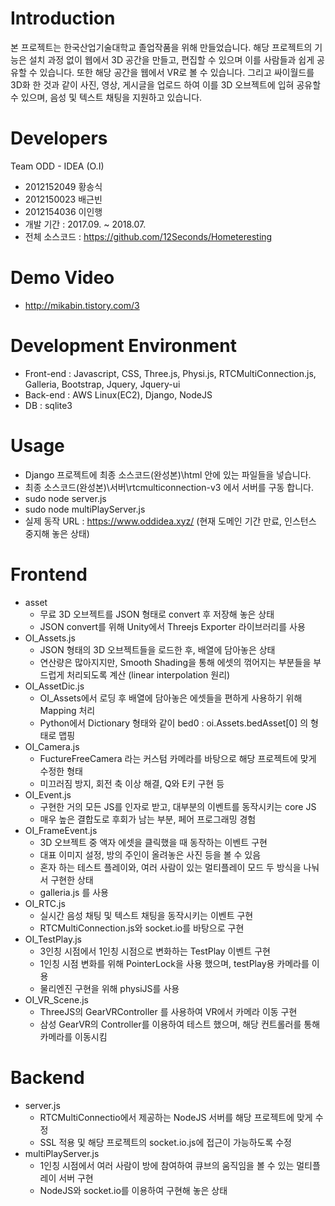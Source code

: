 # Introduction
본 프로젝트는 한국산업기술대학교 졸업작품을 위해 만들었습니다.
해당 프로젝트의 기능은 설치 과정 없이 웹에서 3D 공간을 만들고, 편집할 수 있으며
이를 사람들과 쉽게 공유할 수 있습니다. 또한 해당 공간을 웹에서 VR로 볼 수 있습니다.
그리고 싸이월드를 3D화 한 것과 같이 사진, 영상, 게시글을 업로드 하여 이를
3D 오브젝트에 입혀 공유할 수 있으며, 음성 및 텍스트 채팅을 지원하고 있습니다.

# Developers
Team ODD - IDEA (O.I)
 - 2012152049 황송식
 - 2012150023 배근빈
 - 2012154036 이인행
 - 개발 기간 : 2017.09. ~ 2018.07.
 - 전체 소스코드 : https://github.com/12Seconds/Hometeresting
 
# Demo Video
- http://mikabin.tistory.com/3
 
# Development Environment
- Front-end : Javascript, CSS, Three.js, Physi.js, RTCMultiConnection.js, Galleria, Bootstrap, Jquery, Jquery-ui
- Back-end : AWS Linux(EC2), Django, NodeJS
- DB : sqlite3

# Usage
- Django 프로젝트에 최종 소스코드(완성본)\html 안에 있는 파일들을 넣습니다.
- 최종 소스코드(완성본)\서버\rtcmulticonnection-v3 에서 서버를 구동 합니다.
- sudo node server.js
- sudo node multiPlayServer.js
- 실제 동작 URL : https://www.oddidea.xyz/  (현재 도메인 기간 만료, 인스턴스 중지해 놓은 상태)

# Frontend
- asset
  - 무료 3D 오브젝트를 JSON 형태로 convert 후 저장해 놓은 상태
  - JSON convert를 위해 Unity에서 Threejs Exporter 라이브러리를 사용
- OI_Assets.js
  - JSON 형태의 3D 오브젝트들을 로드한 후, 배열에 담아놓은 상태
  - 연산량은 많아지지만, Smooth Shading을 통해 에셋의 꺾어지는 부분들을 부드럽게 처리되도록 계산 (linear interpolation 원리)
- OI_AssetDic.js
  - OI_Assets에서 로딩 후 배열에 담아놓은 에셋들을 편하게 사용하기 위해 Mapping 처리
  - Python에서 Dictionary 형태와 같이 bed0 : oi.Assets.bedAsset[0] 의 형태로 맵핑
- OI_Camera.js
  - FuctureFreeCamera 라는 커스텀 카메라를 바탕으로 해당 프로젝트에 맞게 수정한 형태
  - 미끄러짐 방지, 회전 축 이상 해결, Q와 E키 구현 등
- OI_Event.js
  - 구현한 거의 모든 JS를 인자로 받고, 대부분의 이벤트를 동작시키는 core JS
  - 매우 높은 결합도로 후회가 남는 부분, 페어 프로그래밍 경험
- OI_FrameEvent.js
  - 3D 오브젝트 중 액자 에셋을 클릭했을 때 동작하는 이벤트 구현
  - 대표 이미지 설정, 방의 주인이 올려놓은 사진 등을 볼 수 있음
  - 혼자 하는 테스트 플레이와, 여러 사람이 있는 멀티플레이 모드 두 방식을 나눠서 구현한 상태
  - galleria.js 를 사용
- OI_RTC.js
  - 실시간 음성 채팅 및 텍스트 채팅을 동작시키는 이벤트 구현
  - RTCMultiConnection.js와 socket.io를 바탕으로 구현
- OI_TestPlay.js
  - 3인칭 시점에서 1인칭 시점으로 변화하는 TestPlay 이벤트 구현
  - 1인칭 시점 변화를 위해 PointerLock을 사용 했으며, testPlay용 카메라를 이용
  - 물리엔진 구현을 위해 physiJS를 사용
- OI_VR_Scene.js
  - ThreeJS의 GearVRController 를 사용하여 VR에서 카메라 이동 구현
  - 삼성 GearVR의 Controller를 이용하여 테스트 했으며, 해당 컨트롤러를 통해 카메라를 이동시킴

# Backend
- server.js
  - RTCMultiConnectio에서 제공하는 NodeJS 서버를 해당 프로젝트에 맞게 수정
  - SSL 적용 및 해당 프로젝트의 socket.io.js에 접근이 가능하도록 수정
- multiPlayServer.js
  - 1인칭 시점에서 여러 사람이 방에 참여하여 큐브의 움직임을 볼 수 있는 멀티플레이 서버 구현
  - NodeJS와 socket.io를 이용하여 구현해 놓은 상태